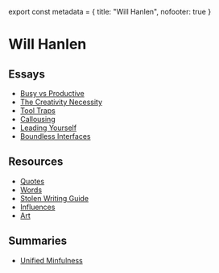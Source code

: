 export const metadata = {
  title: "Will Hanlen",
  nofooter: true
}


# Will Hanlen


## Essays

-   [Busy vs Productive](essays/busy_vs_productive)
-   [The Creativity Necessity](essays/the_creativity_necessity)
-   [Tool Traps](essays/tool_traps)
-   [Callousing](essays/callousing)
-   [Leading Yourself](essays/leading_yourself)
-   [Boundless Interfaces](essays/boundless_interfaces)


## Resources

-   [Quotes](resources/quotes)
-   [Words](resources/words)
-   [Stolen Writing Guide](resources/stolen_writing_guide)
-   [Influences](resources/influences)
-   [Art](resources/art)


## Summaries

-   [Unified Minfulness](summaries/unified_minfulness)

